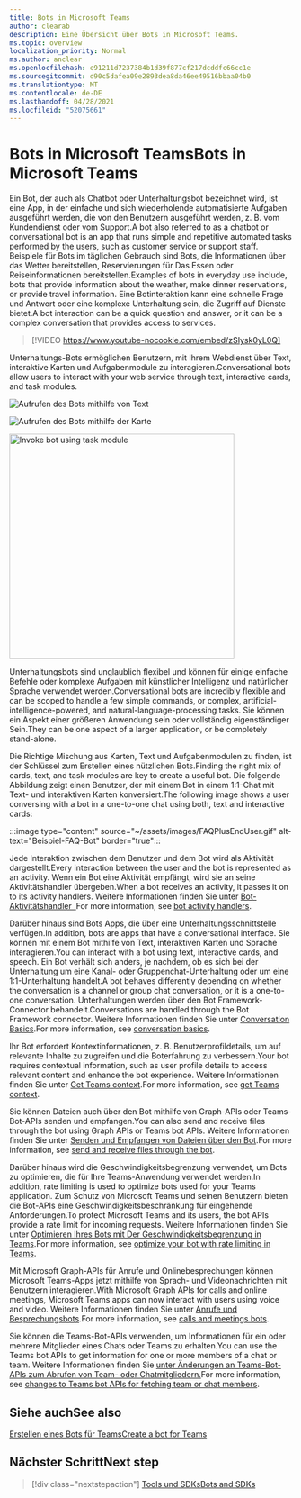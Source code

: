 ```yaml
---
title: Bots in Microsoft Teams
author: clearab
description: Eine Übersicht über Bots in Microsoft Teams.
ms.topic: overview
localization_priority: Normal
ms.author: anclear
ms.openlocfilehash: e91211d7237384b1d39f877cf217dcddfc66cc1e
ms.sourcegitcommit: d90c5dafea09e2893dea8da46ee49516bbaa04b0
ms.translationtype: MT
ms.contentlocale: de-DE
ms.lasthandoff: 04/28/2021
ms.locfileid: "52075661"
---
```

# <a name="bots-in-microsoft-teams"></a><span data-ttu-id="62005-103">Bots in Microsoft Teams</span><span class="sxs-lookup"><span data-stu-id="62005-103">Bots in Microsoft Teams</span></span>

<span data-ttu-id="62005-104">Ein Bot, der auch als Chatbot oder Unterhaltungsbot bezeichnet wird, ist eine App, in der einfache und sich wiederholende automatisierte Aufgaben ausgeführt werden, die von den Benutzern ausgeführt werden, z. B. vom Kundendienst oder vom Support.</span><span class="sxs-lookup"><span data-stu-id="62005-104">A bot also referred to as a chatbot or conversational bot is an app that runs simple and repetitive automated tasks performed by the users, such as customer service or support staff.</span></span> <span data-ttu-id="62005-105">Beispiele für Bots im täglichen Gebrauch sind Bots, die Informationen über das Wetter bereitstellen, Reservierungen für Das Essen oder Reiseinformationen bereitstellen.</span><span class="sxs-lookup"><span data-stu-id="62005-105">Examples of bots in everyday use include, bots that provide information about the weather, make dinner reservations, or provide travel information.</span></span> <span data-ttu-id="62005-106">Eine Botinteraktion kann eine schnelle Frage und Antwort oder eine komplexe Unterhaltung sein, die Zugriff auf Dienste bietet.</span><span class="sxs-lookup"><span data-stu-id="62005-106">A bot interaction can be a quick question and answer, or it can be a complex conversation that provides access to services.</span></span>

> [!VIDEO https://www.youtube-nocookie.com/embed/zSIysk0yL0Q]

<span data-ttu-id="62005-107">Unterhaltungs-Bots ermöglichen Benutzern, mit Ihrem Webdienst über Text, interaktive Karten und Aufgabenmodule zu interagieren.</span><span class="sxs-lookup"><span data-stu-id="62005-107">Conversational bots allow users to interact with your web service through text, interactive cards, and task modules.</span></span>

![Aufrufen des Bots mithilfe von Text](~/assets/images/invokebotwithtext.png)

![Aufrufen des Bots mithilfe der Karte](~/assets/images/invokebotwithcard.png)

<img src="~/assets/images/task-module-example.png" alt="Invoke bot using task module" width="400"/>

<span data-ttu-id="62005-110">Unterhaltungsbots sind unglaublich flexibel und können für einige einfache Befehle oder komplexe Aufgaben mit künstlicher Intelligenz und natürlicher Sprache verwendet werden.</span><span class="sxs-lookup"><span data-stu-id="62005-110">Conversational bots are incredibly flexible and can be scoped to handle a few simple commands, or complex, artificial-intelligence-powered, and natural-language-processing tasks.</span></span> <span data-ttu-id="62005-111">Sie können ein Aspekt einer größeren Anwendung sein oder vollständig eigenständiger Sein.</span><span class="sxs-lookup"><span data-stu-id="62005-111">They can be one aspect of a larger application, or be completely stand-alone.</span></span>

<span data-ttu-id="62005-112">Die Richtige Mischung aus Karten, Text und Aufgabenmodulen zu finden, ist der Schlüssel zum Erstellen eines nützlichen Bots.</span><span class="sxs-lookup"><span data-stu-id="62005-112">Finding the right mix of cards, text, and task modules are key to create a useful bot.</span></span> <span data-ttu-id="62005-113">Die folgende Abbildung zeigt einen Benutzer, der mit einem Bot in einem 1:1-Chat mit Text- und interaktiven Karten konversiert:</span><span class="sxs-lookup"><span data-stu-id="62005-113">The following image shows a user conversing with a bot in a one-to-one chat using both, text and interactive cards:</span></span>

:::image type="content" source="~/assets/images/FAQPlusEndUser.gif" alt-text="Beispiel-FAQ-Bot" border="true":::

<span data-ttu-id="62005-115">Jede Interaktion zwischen dem Benutzer und dem Bot wird als Aktivität dargestellt.</span><span class="sxs-lookup"><span data-stu-id="62005-115">Every interaction between the user and the bot is represented as an activity.</span></span> <span data-ttu-id="62005-116">Wenn ein Bot eine Aktivität empfängt, wird sie an seine Aktivitätshandler übergeben.</span><span class="sxs-lookup"><span data-stu-id="62005-116">When a bot receives an activity, it passes it on to its activity handlers.</span></span> <span data-ttu-id="62005-117">Weitere Informationen finden Sie unter [Bot-Aktivitätshandler .](~/bots/bot-basics.md)</span><span class="sxs-lookup"><span data-stu-id="62005-117">For more information, see [bot activity handlers](~/bots/bot-basics.md).</span></span> 

<span data-ttu-id="62005-118">Darüber hinaus sind Bots Apps, die über eine Unterhaltungsschnittstelle verfügen.</span><span class="sxs-lookup"><span data-stu-id="62005-118">In addition, bots are apps that have a conversational interface.</span></span> <span data-ttu-id="62005-119">Sie können mit einem Bot mithilfe von Text, interaktiven Karten und Sprache interagieren.</span><span class="sxs-lookup"><span data-stu-id="62005-119">You can interact with a bot using text, interactive cards, and speech.</span></span> <span data-ttu-id="62005-120">Ein Bot verhält sich anders, je nachdem, ob es sich bei der Unterhaltung um eine Kanal- oder Gruppenchat-Unterhaltung oder um eine 1:1-Unterhaltung handelt.</span><span class="sxs-lookup"><span data-stu-id="62005-120">A bot behaves differently depending on whether the conversation is a channel or group chat conversation, or it is a one-to-one conversation.</span></span> <span data-ttu-id="62005-121">Unterhaltungen werden über den Bot Framework-Connector behandelt.</span><span class="sxs-lookup"><span data-stu-id="62005-121">Conversations are handled through the Bot Framework connector.</span></span> <span data-ttu-id="62005-122">Weitere Informationen finden Sie unter [Conversation Basics](~/bots/how-to/conversations/conversation-basics.md).</span><span class="sxs-lookup"><span data-stu-id="62005-122">For more information, see [conversation basics](~/bots/how-to/conversations/conversation-basics.md).</span></span>

<span data-ttu-id="62005-123">Ihr Bot erfordert Kontextinformationen, z. B. Benutzerprofildetails, um auf relevante Inhalte zu zugreifen und die Boterfahrung zu verbessern.</span><span class="sxs-lookup"><span data-stu-id="62005-123">Your bot requires contextual information, such as user profile details to access relevant content and enhance the bot experience.</span></span> <span data-ttu-id="62005-124">Weitere Informationen finden Sie unter [Get Teams context](~/bots/how-to/get-teams-context.md).</span><span class="sxs-lookup"><span data-stu-id="62005-124">For more information, see [get Teams context](~/bots/how-to/get-teams-context.md).</span></span> 

<span data-ttu-id="62005-125">Sie können Dateien auch über den Bot mithilfe von Graph-APIs oder Teams-Bot-APIs senden und empfangen.</span><span class="sxs-lookup"><span data-stu-id="62005-125">You can also send and receive files through the bot using Graph APIs or Teams bot APIs.</span></span> <span data-ttu-id="62005-126">Weitere Informationen finden Sie unter [Senden und Empfangen von Dateien über den Bot](~/bots/how-to/bots-filesv4.md).</span><span class="sxs-lookup"><span data-stu-id="62005-126">For more information, see [send and receive files through the bot](~/bots/how-to/bots-filesv4.md).</span></span>

<span data-ttu-id="62005-127">Darüber hinaus wird die Geschwindigkeitsbegrenzung verwendet, um Bots zu optimieren, die für Ihre Teams-Anwendung verwendet werden.</span><span class="sxs-lookup"><span data-stu-id="62005-127">In addition, rate limiting is used to optimize bots used for your Teams application.</span></span> <span data-ttu-id="62005-128">Zum Schutz von Microsoft Teams und seinen Benutzern bieten die Bot-APIs eine Geschwindigkeitsbeschränkung für eingehende Anforderungen.</span><span class="sxs-lookup"><span data-stu-id="62005-128">To protect Microsoft Teams and its users, the bot APIs provide a rate limit for incoming requests.</span></span> <span data-ttu-id="62005-129">Weitere Informationen finden Sie unter [Optimieren Ihres Bots mit Der Geschwindigkeitsbegrenzung in Teams](~/bots/how-to/rate-limit.md).</span><span class="sxs-lookup"><span data-stu-id="62005-129">For more information, see [optimize your bot with rate limiting in Teams](~/bots/how-to/rate-limit.md).</span></span>

<span data-ttu-id="62005-130">Mit Microsoft Graph-APIs für Anrufe und Onlinebesprechungen können Microsoft Teams-Apps jetzt mithilfe von Sprach- und Videonachrichten mit Benutzern interagieren.</span><span class="sxs-lookup"><span data-stu-id="62005-130">With Microsoft Graph APIs for calls and online meetings, Microsoft Teams apps can now interact with users using voice and video.</span></span> <span data-ttu-id="62005-131">Weitere Informationen finden Sie unter [Anrufe und Besprechungsbots](~/bots/calls-and-meetings/calls-meetings-bots-overview.md).</span><span class="sxs-lookup"><span data-stu-id="62005-131">For more information, see [calls and meetings bots](~/bots/calls-and-meetings/calls-meetings-bots-overview.md).</span></span> 

<span data-ttu-id="62005-132">Sie können die Teams-Bot-APIs verwenden, um Informationen für ein oder mehrere Mitglieder eines Chats oder Teams zu erhalten.</span><span class="sxs-lookup"><span data-stu-id="62005-132">You can use the Teams bot APIs to get information for one or more members of a chat or team.</span></span> <span data-ttu-id="62005-133">Weitere Informationen finden Sie [unter Änderungen an Teams-Bot-APIs zum Abrufen von Team- oder Chatmitgliedern.](~/resources/team-chat-member-api-changes.md)</span><span class="sxs-lookup"><span data-stu-id="62005-133">For more information, see [changes to Teams bot APIs for fetching team or chat members](~/resources/team-chat-member-api-changes.md).</span></span>

## <a name="see-also"></a><span data-ttu-id="62005-134">Siehe auch</span><span class="sxs-lookup"><span data-stu-id="62005-134">See also</span></span>

[<span data-ttu-id="62005-135">Erstellen eines Bots für Teams</span><span class="sxs-lookup"><span data-stu-id="62005-135">Create a bot for Teams</span></span>](~/bots/how-to/create-a-bot-for-teams.md)

## <a name="next-step"></a><span data-ttu-id="62005-136">Nächster Schritt</span><span class="sxs-lookup"><span data-stu-id="62005-136">Next step</span></span>

> [!div class="nextstepaction"]
> [<span data-ttu-id="62005-137">Tools und SDKs</span><span class="sxs-lookup"><span data-stu-id="62005-137">Bots and SDKs</span></span>](~/bots/bot-features.md)
